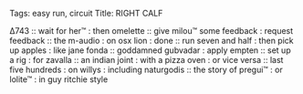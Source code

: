 Tags: easy run, circuit
Title: RIGHT CALF
  
∆743 :: wait for her™ : then omelette :: give milou™ some feedback : request feedback :: the m-audio : on osx lion : done :: run seven and half : then pick up apples : like jane fonda :: goddamned gubvadar : apply empten :: set up a rig : for zavalla :: an indian joint : with a pizza oven : or vice versa :: last five hundreds : on willys : including naturgodis :: the story of pregui™ : or lolite™ : in guy ritchie style